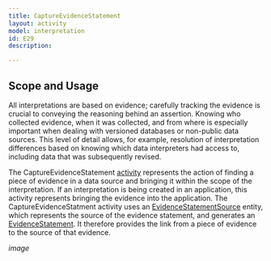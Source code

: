 ```yaml
---
title: CaptureEvidenceStatement
layout: activity
model: interpretation
id: E29
description: 

---
```


Scope and Usage
---------------

All interpretations are based on evidence; carefully tracking the evidence is crucial to conveying the reasoning behind an assertion.  Knowing who collected evidence, when it was collected, and from where is especially important when dealing with versioned databases or non-public data sources.  This level of detail allows, for example, resolution of interpretation differences based on knowing which data interpreters had access to, including data that was subsequently revised.

The CaptureEvidenceStatement [activity]() represents the action of finding a piece of evidence in a data source and bringing it within the scope of the interpretation.   If an interpretation is being created in an application, this activity represents bringing the evidence into the application.   The CaptureEvidenceStatment activity uses an [EvidenceStatementSource]() entity, which represents the source of the evidence statement, and generates an [EvidenceStatement]().  It therefore provides the link from a piece of evidence to the source of that evidence.

*image*


